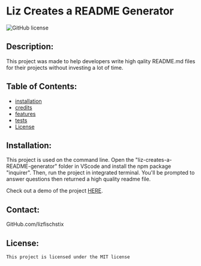 # Liz Creates a README Generator
  ![GitHub license](https://img.shields.io/badge/license-MIT-blue.svg)
  ## Description: 
  This project was made to help developers write high qality README.md files for their projects without investing a lot of time.
  ## Table of Contents: 
  * [installation](#installation)
  * [credits](#credits)
  * [features](#features)
  * [tests](#tests)
  * [License](#license)

  ## Installation: 
  This project is used on the command line.  Open the "liz-creates-a-README-generator" folder in VScode and install the npm package "inquirer".  Then, run the project in integrated terminal. You'll be prompted to answer questions then returned a high quality readme file.

  Check out a demo of the project [HERE](https://watch.screencastify.com/v/t9NMrk9iTYuN1Rpep0ce).

  ## Contact:
  GitHub.com/lizfischstix
  ## License:
    This project is licensed under the MIT license